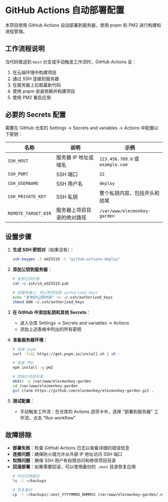 # GitHub Actions 自动部署配置

本项目使用 GitHub Actions 自动部署到服务器，使用 pnpm 和 PM2 进行构建和进程管理。

## 工作流程说明

当代码推送到 `main` 分支或手动触发工作流时，GitHub Actions 会：

1. 在云端环境中构建项目
2. 通过 SSH 连接到服务器
3. 在服务器上拉取最新代码
4. 使用 pnpm 安装依赖并构建项目
5. 使用 PM2 重启应用

## 必要的 Secrets 配置

需要在 GitHub 仓库的 Settings -> Secrets and variables -> Actions 中配置以下密钥：

| 名称 | 说明 | 示例 |
|-----|------|------|
| `SSH_HOST` | 服务器 IP 地址或域名 | `123.456.789.0` 或 `example.com` |
| `SSH_PORT` | SSH 端口 | `22` |
| `SSH_USERNAME` | SSH 用户名 | `deploy` |
| `SSH_PRIVATE_KEY` | SSH 私钥 | 整个私钥内容，包括开头和结尾 |
| `REMOTE_TARGET_DIR` | 服务器上项目目录的绝对路径 | `/var/www/elecmonkey-garden` |

## 设置步骤

1. **生成 SSH 密钥对**（如果没有）：
   ```bash
   ssh-keygen -t ed25519 -C "github-actions-deploy"
   ```

2. **添加公钥到服务器**：
   ```bash
   # 复制公钥内容
   cat ~/.ssh/id_ed25519.pub
   
   # 在服务器上，将公钥添加到 authorized_keys
   echo "复制的公钥内容" >> ~/.ssh/authorized_keys
   chmod 600 ~/.ssh/authorized_keys
   ```

3. **在 GitHub 中添加私钥和其他 Secrets**：
   - 进入仓库 Settings -> Secrets and variables -> Actions
   - 添加上述表格中列出的所有密钥

4. **准备服务器环境**：
   ```bash
   # 安装 pnpm
   curl -fsSL https://get.pnpm.io/install.sh | sh -

   # 安装 PM2
   npm install -g pm2
   
   # 初始化项目目录
   mkdir -p /var/www/elecmonkey-garden
   cd /var/www/elecmonkey-garden
   git clone https://github.com/elecmonkey/elecmonkey-garden.git .
   ```

5. **测试配置**：
   - 手动触发工作流：在仓库的 Actions 选项卡中，选择 "部署到服务器" 工作流，点击 "Run workflow"

## 故障排除

- **部署失败**：检查 GitHub Actions 日志以查看详细的错误信息
- **连接问题**：确保防火墙允许从外部 IP 地址访问 SSH 端口
- **权限问题**：确保 SSH 用户有权限访问和修改项目目录
- **回滚部署**：如果需要回滚，可以使用备份的 `.next` 目录恢复应用
  ```bash
  # 列出可用备份
  ls -l ~/backups
  
  # 恢复备份
  cp -r ~/backups/.next_YYYYMMDD_HHMMSS /var/www/elecmonkey-garden/.next
  ``` 
